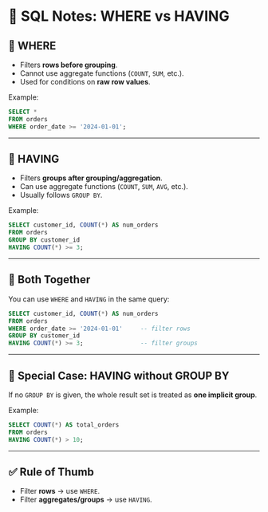# 📘 SQL Notes: WHERE vs HAVING

## 🔹 WHERE
- Filters **rows before grouping**.
- Cannot use aggregate functions (`COUNT`, `SUM`, etc.).
- Used for conditions on **raw row values**.

Example:
```sql
SELECT *
FROM orders
WHERE order_date >= '2024-01-01';
```

---

## 🔹 HAVING
- Filters **groups after grouping/aggregation**.
- Can use aggregate functions (`COUNT`, `SUM`, `AVG`, etc.).
- Usually follows `GROUP BY`.

Example:
```sql
SELECT customer_id, COUNT(*) AS num_orders
FROM orders
GROUP BY customer_id
HAVING COUNT(*) >= 3;
```

---

## 🔹 Both Together
You can use `WHERE` and `HAVING` in the same query:

```sql
SELECT customer_id, COUNT(*) AS num_orders
FROM orders
WHERE order_date >= '2024-01-01'     -- filter rows
GROUP BY customer_id
HAVING COUNT(*) >= 3;                -- filter groups
```

---

## 🔹 Special Case: HAVING without GROUP BY
If no `GROUP BY` is given, the whole result set is treated as **one implicit group**.

Example:
```sql
SELECT COUNT(*) AS total_orders
FROM orders
HAVING COUNT(*) > 10;
```

---

## ✅ Rule of Thumb
- Filter **rows** → use `WHERE`.
- Filter **aggregates/groups** → use `HAVING`.
